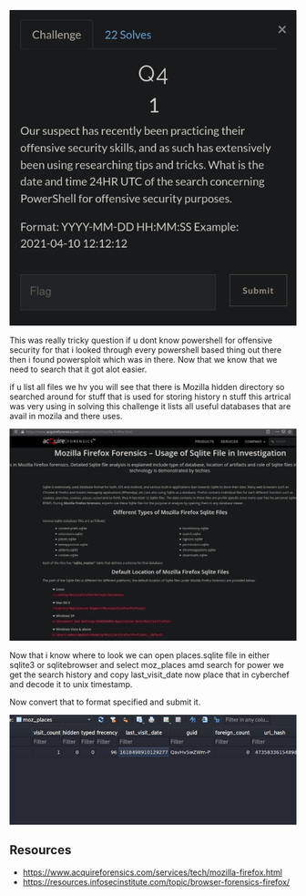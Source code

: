 ![](Images/Pasted%20image%2020210428124129.png)

This was really tricky question if u dont know powershell for offensive security for that i looked through every powershell based thing out there then i found powersploit which was in there. Now that we know that we need to search that it got alot easier.

if u list all files we hv you will see that there is Mozilla hidden directory so searched around for stuff that is used for storing history n stuff
this artrical  was very using in solving this challenge it lists all useful databases that are avail in mozila and there uses.

![](Images/Pasted%20image%2020210428125236.png)

Now that i know where to look we can open places.sqlite file in either sqlite3 or sqlitebrowser and select moz_places amd search for power we get the search history and copy last_visit_date now place that in cyberchef and decode it to unix timestamp.

Now convert that to format specified and submit it.

![](Images/Pasted%20image%2020210428141405.png)






## Resources 
* https://www.acquireforensics.com/services/tech/mozilla-firefox.html
* https://resources.infosecinstitute.com/topic/browser-forensics-firefox/